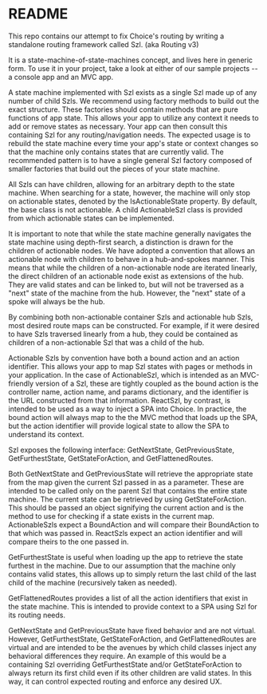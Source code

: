 # README #

This repo contains our attempt to fix Choice's routing by writing a standalone routing framework called Szl. (aka Routing v3)

It is a state-machine-of-state-machines concept, and lives here in generic form. To use it in your project, take a look at either of our sample projects -- a console app and an MVC app. 

A state machine implemented with Szl exists as a single Szl made up of any number of child Szls. We recommend using factory methods to build out the exact structure. These factories should contain methods that are pure functions of app state. This allows your app to utilize any context it needs to add or remove states as necessary. Your app can then consult this containing Szl for any routing/navigation needs. The expected usage is to rebuild the state machine every time your app's state or context changes so that the machine only contains states that are currently valid. The recommended pattern is to have a single general Szl factory composed of smaller factories that build out the pieces of your state machine.

All Szls can have children, allowing for an arbitrary depth to the state machine. When searching for a state, however, the machine will only stop on actionable states, denoted by the IsActionableState property. By default, the base class is not actionable. A child ActionableSzl class is provided from which actionable states can be implemented. 

It is important to note that while the state machine generally navigates the state machine using depth-first search, a distinction is drawn for the children of actionable nodes. We have adopted a convention that allows an actionable node with children to behave in a hub-and-spokes manner. This means that while the children of a non-actionable node are iterated linearly, the direct children of an actionable node exist as extensions of the hub. They are valid states and can be linked to, but will not be traversed as a "next" state of the machine from the hub. However, the "next" state of a spoke will always be the hub. 

By combining both non-actionable container Szls and actionable hub Szls, most desired route maps can be constructed. For example, if it were desired to have Szls traversed linearly from a hub, they could be contained as children of a non-actionable Szl that was a child of the hub.

Actionable Szls by convention have both a bound action and an action identifier. This allows your app to map Szl states with pages or methods in your application. In the case of ActionableSzl, which is intended as an MVC-friendly version of a Szl, these are tightly coupled as the bound action is the controller name, action name, and params dictionary, and the identifier is the URL constructed from that information. ReactSzl, by contrast, is intended to be used as a way to inject a SPA into Choice. In practice, the bound action will always map to the the MVC method that loads up the SPA, but the action identifier will provide logical state to allow the SPA to understand its context.

Szl exposes the following interface: GetNextState, GetPreviousState, GetFurthestState, GetStateForAction, and GetFlattenedRoutes.

Both GetNextState and GetPreviousState will retrieve the appropriate state from the map given the current Szl passed in as a parameter. These are intended to be called only on the parent Szl that contains the entire state machine. The current state can be retrieved by using GetStateForAction. This should be passed an object signifying the current action and is the method to use for checking if a state exists in the current map. ActionableSzls expect a BoundAction and will compare their BoundAction to that which was passed in. ReactSzls expect an action identifier and will compare theirs to the one passed in. 

GetFurthestState is useful when loading up the app to retrieve the state furthest in the machine. Due to our assumption that the machine only contains valid states, this allows up to simply return the last child of the last child of the machine (recursively taken as needed). 

GetFlattenedRoutes provides a list of all the action identifiers that exist in the state machine. This is intended to provide context to a SPA using Szl for its routing needs.

GetNextState and GetPreviousState have fixed behavior and are not virtual. However, GetFurthestState, GetStateForAction, and GetFlattenedRoutes are virtual and are intended to be the avenues by which child classes inject any behavioral differences they require. An example of this would be a containing Szl overriding GetFurthestState and/or GetStateForAction to always return its first child even if its other children are valid states. In this way, it can control expected routing and enforce any desired UX. 